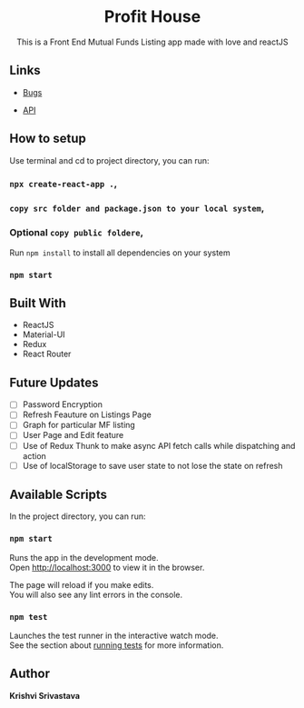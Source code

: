 <h1 align="center">Profit House</h1>

<p align="center">This is a Front End Mutual Funds Listing app made with love and reactJS</p>

## Links

- [Bugs](https://github.com/krishvi1011/profitHouse/issues "Issues Page")

- [API](https://www.mfapi.in/ "API")

## How to setup

Use terminal and cd to project directory, you can run:

### `npx create-react-app .`,
### `copy src folder and package.json to your local system`,
### Optional `copy public foldere`,

Run `npm install` to install all dependencies on your system

### `npm start`


## Built With

- ReactJS
- Material-UI
- Redux
- React Router

## Future Updates

- [ ] Password Encryption
- [ ] Refresh Feauture on Listings Page
- [ ] Graph for particular MF listing
- [ ] User Page and Edit feature
- [ ] Use of Redux Thunk to make async API fetch calls while dispatching and action
- [ ] Use of localStorage to save user state to not lose the state on refresh

## Available Scripts

In the project directory, you can run:

### `npm start`

Runs the app in the development mode.\
Open [http://localhost:3000](http://localhost:3000) to view it in the browser.

The page will reload if you make edits.\
You will also see any lint errors in the console.

### `npm test`

Launches the test runner in the interactive watch mode.\
See the section about [running tests](https://facebook.github.io/create-react-app/docs/running-tests) for more information.


## Author

**Krishvi Srivastava**

